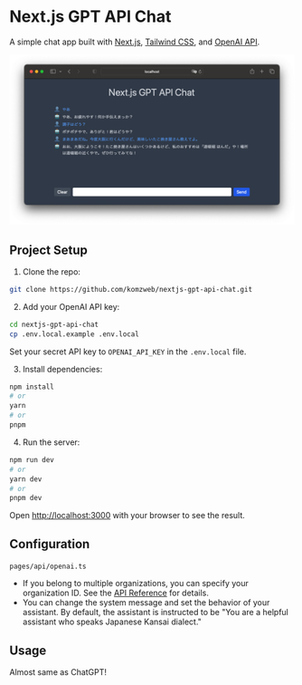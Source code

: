 # Next.js GPT API Chat

A simple chat app built with [Next.js](https://nextjs.org/), [Tailwind CSS](https://tailwindcss.com/), and [OpenAI API](https://openai.com/blog/openai-api).

![Next.js GPT API Chat](images/nextjs-gpt-api-chat.png)

## Project Setup

1. Clone the repo:

```bash
git clone https://github.com/komzweb/nextjs-gpt-api-chat.git
```

2. Add your OpenAI API key:

```bash
cd nextjs-gpt-api-chat
cp .env.local.example .env.local
```

Set your secret API key to `OPENAI_API_KEY` in the `.env.local` file.

3. Install dependencies:

```bash
npm install
# or
yarn
# or
pnpm
```

4. Run the server:

```bash
npm run dev
# or
yarn dev
# or
pnpm dev
```

Open [http://localhost:3000](http://localhost:3000) with your browser to see the result.

## Configuration

`pages/api/openai.ts`

- If you belong to multiple organizations, you can specify your organization ID. See the [API Reference](https://platform.openai.com/docs/api-reference/requesting-organization) for details.
- You can change the system message and set the behavior of your assistant. By default, the assistant is instructed to be "You are a helpful assistant who speaks Japanese Kansai dialect."

## Usage

Almost same as ChatGPT!
